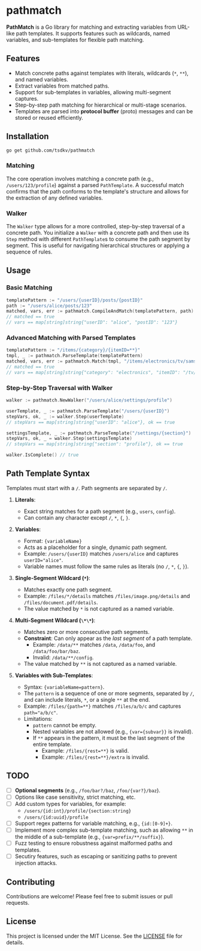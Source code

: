 # pathmatch

**PathMatch** is a Go library for matching and extracting variables from URL-like path templates. It supports features such as wildcards, named variables, and sub-templates for flexible path matching.

## Features

- Match concrete paths against templates with literals, wildcards (`*`, `**`), and named variables.
- Extract variables from matched paths.
- Support for sub-templates in variables, allowing multi-segment captures.
- Step-by-step path matching for hierarchical or multi-stage scenarios.
- Templates are parsed into **protocol buffer** (proto) messages and can be stored or reused efficiently.

## Installation

```bash
go get github.com/tsdkv/pathmatch
```

### Matching

The core operation involves matching a concrete path (e.g., `/users/123/profile`) against a parsed `PathTemplate`. A successful match confirms that the path conforms to the template's structure and allows for the extraction of any defined variables.

### Walker

The `Walker` type allows for a more controlled, step-by-step traversal of a concrete path. You initialize a `Walker` with a concrete path and then use its `Step` method with different `PathTemplate`s to consume the path segment by segment. This is useful for navigating hierarchical structures or applying a sequence of rules.

## Usage

### Basic Matching

```go
templatePattern := "/users/{userID}/posts/{postID}"
path := "/users/alice/posts/123"
matched, vars, err := pathmatch.CompileAndMatch(templatePattern, path)
// matched == true
// vars == map[string]string{"userID": "alice", "postID": "123"}
```

### Advanced Matching with Parsed Templates

```go
templatePattern := "/items/{category}/{itemID=**}"
tmpl, _ := pathmatch.ParseTemplate(templatePattern)
matched, vars, err := pathmatch.Match(tmpl, "/items/electronics/tv/samsung/qled80")
// matched == true
// vars == map[string]string{"category": "electronics", "itemID": "/tv/samsung/qled80"}
```

### Step-by-Step Traversal with Walker

```go
walker := pathmatch.NewWalker("/users/alice/settings/profile")

userTemplate, _ := pathmatch.ParseTemplate("/users/{userID}")
stepVars, ok, _ := walker.Step(userTemplate)
// stepVars == map[string]string{"userID": "alice"}, ok == true

settingsTemplate, _ := pathmatch.ParseTemplate("/settings/{section}")
stepVars, ok, _ = walker.Step(settingsTemplate)
// stepVars == map[string]string{"section": "profile"}, ok == true

walker.IsComplete() // true
```

## Path Template Syntax

Templates must start with a `/`. Path segments are separated by `/`.

1.  **Literals**:

    - Exact string matches for a path segment (e.g., `users`, `config`).
    - Can contain any character except `/`, `*`, `{`, `}`.

2.  **Variables**:

    - Format: `{variableName}`
    - Acts as a placeholder for a single, dynamic path segment.
    - Example: `/users/{userID}` matches `/users/alice` and captures `userID="alice"`.
    - Variable names must follow the same rules as literals (no `/`, `*`, `{`, `}`).

3.  **Single-Segment Wildcard (`*`)**:

    - Matches exactly one path segment.
    - Example: `/files/*/details` matches `/files/image.png/details` and `/files/document.pdf/details`.
    - The value matched by `*` is not captured as a named variable.

4.  **Multi-Segment Wildcard (`\*\*`)**:

    - Matches zero or more consecutive path segments.
    - **Constraint**: Can only appear as the _last segment_ of a path template.
      - Example: `/data/**` matches `/data`, `/data/foo`, and `/data/foo/bar/baz`.
      - Invalid: `/data/**/config`.
    - The value matched by `**` is not captured as a named variable.

5.  **Variables with Sub-Templates**:

    - Syntax: `{variableName=pattern}`.
    - The `pattern` is a sequence of one or more segments, separated by `/`, and can include literals, `*`, or a single `**` at the end.
    - Example: `/files/{path=**}` matches `/files/a/b/c` and captures `path="a/b/c"`.
    - Limitations:
      - `pattern` cannot be empty.
      - Nested variables are not allowed (e.g., `{var={subvar}}` is invalid).
      - If `**` appears in the pattern, it must be the last segment of the entire template.
        - Example: `/files/{rest=**}` is valid.
        - Example: `/files/{rest=**}/extra` is invalid.

## TODO

- [ ] **Optional segments** (e.g., `/foo/bar?/baz`, `/foo/{var?}/baz`).
- [ ] Options like case sensitivity, strict matching, etc.
- [ ] Add custom types for variables, for example:
  - `/users/{id:int}/profile/{section:string}`
  - `/users/{id:uuid}/profile`
- [ ] Support regex patterns for variable matching, e.g., `{id:[0-9]+}`.
- [ ] Implement more complex sub-template matching, such as allowing `**` in the middle of a sub-template (e.g., `{var=prefix/**/suffix}`).
- [ ] Fuzz testing to ensure robustness against malformed paths and templates.
- [ ] Secutiry features, such as escaping or sanitizing paths to prevent injection attacks.

## Contributing

Contributions are welcome! Please feel free to submit issues or pull requests.

## License

This project is licensed under the MIT License. See the [LICENSE](LICENSE) file for details.
